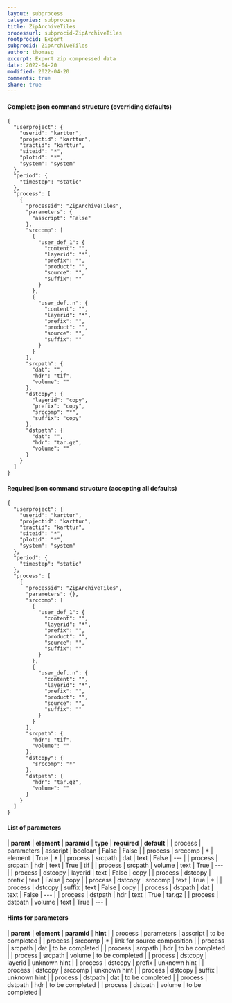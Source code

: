 ```yaml
---
layout: subprocess
categories: subprocess
title: ZipArchiveTiles
processurl: subprocid-ZipArchiveTiles
rootprocid: Export
subprocid: ZipArchiveTiles
author: thomasg
excerpt: Export zip compressed data
date: 2022-04-20
modified: 2022-04-20
comments: true
share: true
---
```


#### Complete json command structure (overriding defaults)
```
{
  "userproject": {
    "userid": "karttur",
    "projectid": "karttur",
    "tractid": "karttur",
    "siteid": "*",
    "plotid": "*",
    "system": "system"
  },
  "period": {
    "timestep": "static"
  },
  "process": [
    {
      "processid": "ZipArchiveTiles",
      "parameters": {
        "asscript": "False"
      },
      "srccomp": [
        {
          "user_def_1": {
            "content": "",
            "layerid": "*",
            "prefix": "",
            "product": "",
            "source": "",
            "suffix": ""
          }
        },
        {
          "user_def..n": {
            "content": "",
            "layerid": "*",
            "prefix": "",
            "product": "",
            "source": "",
            "suffix": ""
          }
        }
      ],
      "srcpath": {
        "dat": "",
        "hdr": "tif",
        "volume": ""
      },
      "dstcopy": {
        "layerid": "copy",
        "prefix": "copy",
        "srccomp": "*",
        "suffix": "copy"
      },
      "dstpath": {
        "dat": "",
        "hdr": "tar.gz",
        "volume": ""
      }
    }
  ]
}
```
#### Required json command structure (accepting all defaults)
```
{
  "userproject": {
    "userid": "karttur",
    "projectid": "karttur",
    "tractid": "karttur",
    "siteid": "*",
    "plotid": "*",
    "system": "system"
  },
  "period": {
    "timestep": "static"
  },
  "process": [
    {
      "processid": "ZipArchiveTiles",
      "parameters": {},
      "srccomp": [
        {
          "user_def_1": {
            "content": "",
            "layerid": "*",
            "prefix": "",
            "product": "",
            "source": "",
            "suffix": ""
          }
        },
        {
          "user_def..n": {
            "content": "",
            "layerid": "*",
            "prefix": "",
            "product": "",
            "source": "",
            "suffix": ""
          }
        }
      ],
      "srcpath": {
        "hdr": "tif",
        "volume": ""
      },
      "dstcopy": {
        "srccomp": "*"
      },
      "dstpath": {
        "hdr": "tar.gz",
        "volume": ""
      }
    }
  ]
}
```
#### List of parameters

| **parent** | **element** | **paramid** | **type** | **required** | **default** |
| process | parameters | asscript | boolean | False | False |
| process | srccomp | * | element | True | * |
| process | srcpath | dat | text | False | --- |
| process | srcpath | hdr | text | True | tif |
| process | srcpath | volume | text | True | --- |
| process | dstcopy | layerid | text | False | copy |
| process | dstcopy | prefix | text | False | copy |
| process | dstcopy | srccomp | text | True | * |
| process | dstcopy | suffix | text | False | copy |
| process | dstpath | dat | text | False | --- |
| process | dstpath | hdr | text | True | tar.gz |
| process | dstpath | volume | text | True | --- |

#### Hints for parameters

| **parent** | **element** | **paramid** | **hint** |
| process | parameters | asscript | to be completed |
| process | srccomp | * | link for source composition |
| process | srcpath | dat | to be completed |
| process | srcpath | hdr | to be completed |
| process | srcpath | volume | to be completed |
| process | dstcopy | layerid | unknown hint |
| process | dstcopy | prefix | unknown hint |
| process | dstcopy | srccomp | unknown hint |
| process | dstcopy | suffix | unknown hint |
| process | dstpath | dat | to be completed |
| process | dstpath | hdr | to be completed |
| process | dstpath | volume | to be completed |
